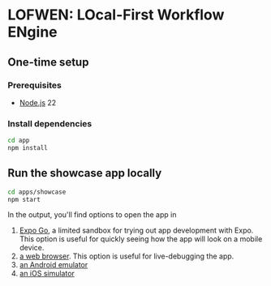 # LOFWEN: LOcal-First Workflow ENgine

## One-time setup

### Prerequisites

* [Node.js](https://nodejs.org/) 22

### Install dependencies

   ```bash
   cd app
   npm install
   ```

## Run the showcase app locally

   ```bash
   cd apps/showcase
   npm start
   ```

In the output, you'll find options to open the app in

1. [Expo Go](https://expo.dev/go), a limited sandbox for trying out app development with Expo. This option is useful for quickly seeing how the app will look on a mobile device.
1. [a web browser](http://localhost:8081). This option is useful for live-debugging the app.
1. [an Android emulator](https://docs.expo.dev/workflow/android-studio-emulator/)
1. [an iOS simulator](https://docs.expo.dev/workflow/ios-simulator/)
